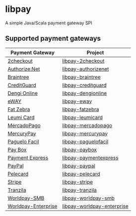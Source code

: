 # libpay
A simple Java/Scala payment gateway SPI

## Supported payment gateways
| Payment Gateway                                    | Project                                                                         |
| -------------------------------------------------- | ------------------------------------------------------------------------------- |
| [2checkout](https://www.2checkout.com/)            | [libpay-2checkout](https://github.com/wix/libpay-2checkout)                     |
| [Authorize.Net](http://www.authorize.net/)         | [libpay-authorizenet](https://github.com/wix/libpay-authorizenet)               |
| [Braintree](https://www.braintreepayments.com/)    | [libpay-braintree](https://github.com/wix/libpay-braintree)                     |
| [CreditGuard](http://www.creditguard.co.il/)       | [libpay-creditguard](https://github.com/wix/libpay-creditguard)                 |
| [Dengi Online](https://dengionline.com/)           | [libpay-dengionline](https://github.com/wix/libpay-dengionline)                 |
| [eWAY](https://eway.io/)                           | [libpay-eway](https://github.com/wix/libpay-eway)                               |
| [Fat Zebra](https://www.fatzebra.com.au/)          | [libpay-fatzebra](https://github.com/wix/libpay-fatzebra)                       |
| [Leumi Card](https://www.leumi-card.co.il/)        | [libpay-leumicard](https://github.com/wix/libpay-leumicard)                     |
| [MercadoPago](https://www.mercadopago.com/)        | [libpay-mercadopago](https://github.com/wix/libpay-mercadopago)                 |
| [MercuryPay](https://www.mercurypay.com/)          | [libpay-mercurypay](https://github.com/wix/libpay-mercurypay)                   |
| [Paguelo Facil](http://www.paguelofacil.com/)      | [libpay-paguelofacil](https://github.com/wix/libpay-paguelofacil)               |
| [Pay Box](http://www.paybox.com/)                  | [libpay-paybox](https://github.com/wix/libpay-paybox)                           |
| [Payment Express](https://www.paymentexpress.com/) | [libpay-paymentexpress](https://github.com/wix/libpay-paymentexpress)           |
| [PayPal](https://www.paypal.com/)                  | [libpay-paypal](https://github.com/wix/libpay-paypal)                           |
| [Pelecard](http://www.pelecard.com/)               | [libpay-pelecard](https://github.com/wix/libpay-pelecard)                       |
| [Stripe](https://stripe.com/)                      | [libpay-stripe](https://github.com/wix/libpay-stripe)                           |
| [Tranzila](http://www.tranzila.co.il/)             | [libpay-tranzila](https://github.com/wix/libpay-tranzila)                       |
| [Worldpay-SMB](http://www.worldpay.com/)           | [libpay-worldpay-smb](https://github.com/wix/libpay-worldpay-smb)               |
| [Worldpay-Enterprise](http://www.worldpay.com/)    | [libpay-worldpay-enterprise](https://github.com/wix/libpay-worldpay-enterprise) |
